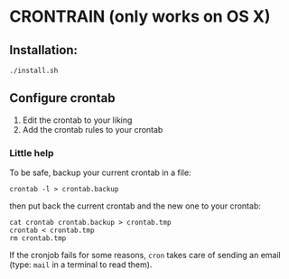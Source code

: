 # CRONTRAIN (only works on OS X)

## Installation:

```
./install.sh
```


## Configure crontab

1. Edit the crontab to your liking
2. Add the crontab rules to your crontab

### Little help

To be safe, backup your current crontab in a file:
```
crontab -l > crontab.backup
```

then put back the current crontab and the new one to your crontab:

```
cat crontab crontab.backup > crontab.tmp
crontab < crontab.tmp
rm crontab.tmp
```

If the cronjob fails for some reasons, ```cron``` takes care of sending an email (type: ```mail``` in a terminal to read them).
